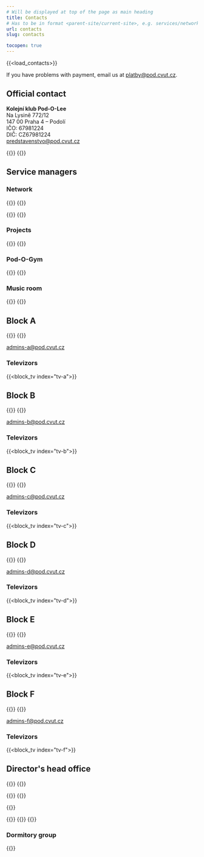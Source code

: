 ```yaml
---
# Will be displayed at top of the page as main heading
title: Contacts
# Has to be in format <parent-site/current-site>, e.g. services/network (notice missing slash at the beginning)
url: contacts
slug: contacts

tocopen: true
---
```

{{<load_contacts>}}

If you have problems with payment, email us at <platby@pod.cvut.cz>.

## Official contact

**Kolejní klub Pod-O-Lee**  
Na Lysině 772/12  
147 00 Praha 4 – Podolí  
IČO: 67981224  
DIČ: CZ67981224  
<predstavenstvo@pod.cvut.cz>

{{<contact index="pk" role="Chairman">}}
{{<contact index="m" role="Vicechairman">}}

## Service managers
### Network

{{<contact index="ss" role="System administrator">}}
{{<contact index="zss" role="Deputy system administrator">}}

{{<contact index="sn" role="Network administrator">}}
{{<contact index="zsn" role="Deputy network administrator">}}

### Projects

{{<contact index="sp" role="Project manager">}}
{{<contact index="zsp" role="Deputy project manager">}}

### Pod-O-Gym

{{<contact index="sg" role="Pod-O-Gym manager">}}
{{<contact index="sgt" role="Member of Pod-O-Gym team">}}

### Music room

{{<contact index="sh" role="Music room manager">}}
{{<contact index="zsh" role="Deputy music room manager">}}

## Block A

{{<contact index="sba" role="Block A administrator">}}
{{<contact index="zsba" role="Deputy block A administrator">}}

<admins-a@pod.cvut.cz>

### Televizors

{{<block_tv index="tv-a">}}

## Block B

{{<contact index="sbb" role="Block B administrator">}}
{{<contact index="zsbb" role="Deputy block B administrator">}}

<admins-b@pod.cvut.cz>

### Televizors

{{<block_tv index="tv-b">}}

## Block C

{{<contact index="sbc" role="Block C administrator">}}
{{<contact index="zsbc" role="Deputy block C administrator">}}

<admins-c@pod.cvut.cz>

### Televizors

{{<block_tv index="tv-c">}}

## Block D

{{<contact index="sbd" role="Block D administrator">}}
{{<contact index="zsbd" role="Deputy block D administrator">}}

<admins-d@pod.cvut.cz>

### Televizors

{{<block_tv index="tv-d">}}

## Block E

{{<contact index="sbe" role="Block E administrator">}}
{{<contact index="zsbe" role="Deputy block E administrator">}}

<admins-e@pod.cvut.cz>

### Televizors

{{<block_tv index="tv-e">}}

## Block F

{{<contact index="sbf" role="Block F administrator">}}
{{<contact index="zsbf" role="Deputy block F administrator">}}

<admins-f@pod.cvut.cz>

### Televizors

{{<block_tv index="tv-f">}}

## Director's head office

{{<contact index="st" role="Printer manager">}}
{{<contact index="zst" role="Deputy printer manager">}}

{{<contact index="sl" role="Pod-O-Lab manager">}}
{{<contact index="zsl" role="Deputy Pod-O-Lab manager">}}

{{<contact index="sk" role="Bike room manager">}}

{{<contact index="pc" role="PC room manager">}}
{{<contact index="hr" role="HR manager">}}
{{<contact index="sdh" role="Board games room manager">}}

### Dormitory group

{{<contact index="vks" role="Head of dormitory group">}}
